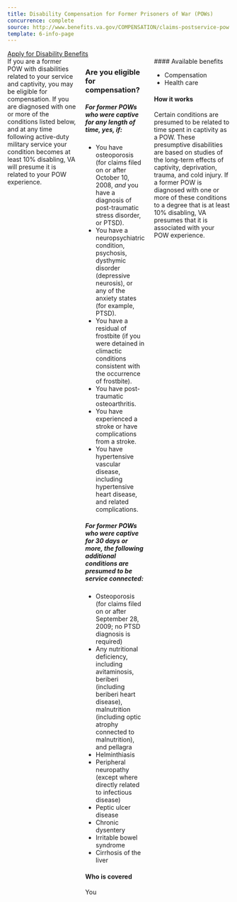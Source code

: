 ```yaml
---
title: Disability Compensation for Former Prisoners of War (POWs)
concurrence: complete
source: http://www.benefits.va.gov/COMPENSATION/claims-postservice-pow.asp
template: 6-info-page
---
```


<div class="main" role="main" markdown="0">

<div class="action-bar">
  <div class="row">
    <div class="small-12 columns">
      <a class="uk-button-primary" href="/disability-benefits/apply-for-benefits/">Apply for Disability Benefits</a>
    </div>
  </div>
</div>

<div class="section one" markdown="0">
<div class="primary" markdown="0">
<div class="row" markdown="0">
<div class="small-12 columns">

<div markdown="1">
If you are a former POW with disabilities related to your service and captivity, you may be eligible for compensation. If you are diagnosed with one or more of the conditions listed below, and at any time following active-duty military service your condition becomes at least 10% disabling, VA will presume it is related to your POW experience.
</div>

<div class="call-out" markdown="1">

### Are you eligible for compensation?

##### For former POWs who were captive for any length of time, yes, if:

-	You have osteoporosis (for claims filed on or after October 10, 2008, *and* you have a diagnosis of post-traumatic stress disorder, or PTSD).
-	You have a neuropsychiatric condition, psychosis, dysthymic disorder (depressive neurosis), or any of the anxiety states (for example, PTSD).
-	You have a residual of frostbite (if you were detained in climactic conditions consistent with the occurrence of frostbite).
-	You have post-traumatic osteoarthritis.
-	You have experienced a stroke or have complications from a stroke.
-	You have hypertensive vascular disease, including hypertensive heart disease, and related complications.

##### For former POWs who were captive for 30 days or more, the following additional conditions are presumed to be service connected:

-	Osteoporosis (for claims filed on or after September 28, 2009; no PTSD diagnosis is required)
-	Any nutritional deficiency, including avitaminosis, beriberi (including beriberi heart disease), malnutrition (including optic atrophy connected to malnutrition), and pellagra
-	Helminthiasis
-	Peripheral neuropathy (except where directly related to infectious disease)
-	Peptic ulcer disease
-	Chronic dysentery
-	Irritable bowel syndrome
-	Cirrhosis of the liver


#### Who is covered

You
</div>
<div markdown="1">
#### Available benefits

-	Compensation
-	Health care

#### How it works

Certain conditions are presumed to be related to time spent in captivity as a POW. These presumptive disabilities are based on studies of the long-term effects of captivity, deprivation, trauma, and cold injury. If a former POW is diagnosed with one or more of these conditions to a degree that is at least 10% disabling, VA presumes that it is associated with your POW experience.
</div>
</div>

</div>
</div>
</div>
